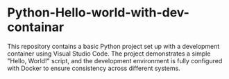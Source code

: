 # Python-Hello-world-with-dev-containar
This repository contains a basic Python project set up with a development container using Visual Studio Code. The project demonstrates a simple "Hello, World!" script, and the development environment is fully configured with Docker to ensure consistency across different systems.
